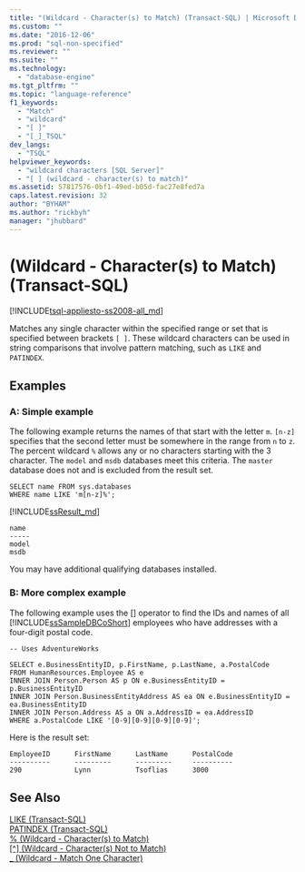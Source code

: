 ```yaml
---
title: "(Wildcard - Character(s) to Match) (Transact-SQL) | Microsoft Docs"
ms.custom: ""
ms.date: "2016-12-06"
ms.prod: "sql-non-specified"
ms.reviewer: ""
ms.suite: ""
ms.technology: 
  - "database-engine"
ms.tgt_pltfrm: ""
ms.topic: "language-reference"
f1_keywords: 
  - "Match"
  - "wildcard"
  - "[ ]"
  - "[_]_TSQL"
dev_langs: 
  - "TSQL"
helpviewer_keywords: 
  - "wildcard characters [SQL Server]"
  - "[ ] (wildcard - character(s) to match)"
ms.assetid: 57817576-0bf1-49ed-b05d-fac27e8fed7a
caps.latest.revision: 32
author: "BYHAM"
ms.author: "rickbyh"
manager: "jhubbard"
---
```

# (Wildcard - Character(s) to Match) (Transact-SQL)
[!INCLUDE[tsql-appliesto-ss2008-all_md](../../includes/tsql-appliesto-ss2008-all-md.md)]

  Matches any single character within the specified range or set that is specified between brackets `[ ]`. These wildcard characters can be used in string comparisons that involve pattern matching, such as `LIKE` and `PATINDEX`.  
  
## Examples  
### A: Simple example   
The following example returns the names of that start with the letter `m`. `[n-z]` specifies that the second letter must be somewhere in the range from `n` to `z`. The percent wildcard `%` allows any or no characters starting with the 3 character. The `model` and `msdb` databases meet this criteria. The `master` database does not and is excluded from the result set.
 
```tsql
SELECT name FROM sys.databases
WHERE name LIKE 'm[n-z]%';
```
[!INCLUDE[ssResult_md](../../includes/ssresult-md.md)]  

```
name
-----
model
msdb
```   
 You may have additional qualifying databases installed.


### B: More complex example   
 The following example uses the [] operator to find the IDs and names of all [!INCLUDE[ssSampleDBCoShort](../../includes/sssampledbcoshort-md.md)] employees who have addresses with a four-digit postal code.  
  
```tsql  
-- Uses AdventureWorks  
  
SELECT e.BusinessEntityID, p.FirstName, p.LastName, a.PostalCode  
FROM HumanResources.Employee AS e  
INNER JOIN Person.Person AS p ON e.BusinessEntityID = p.BusinessEntityID  
INNER JOIN Person.BusinessEntityAddress AS ea ON e.BusinessEntityID = ea.BusinessEntityID  
INNER JOIN Person.Address AS a ON a.AddressID = ea.AddressID  
WHERE a.PostalCode LIKE '[0-9][0-9][0-9][0-9]';  
```  
  
 Here is the result set:  
  
```  
EmployeeID      FirstName      LastName      PostalCode  
----------      ---------      ---------     ----------  
290             Lynn           Tsoflias      3000  
```  



  
## See Also  
 [LIKE &#40;Transact-SQL&#41;](../../t-sql/language-elements/like-transact-sql.md)   
 [PATINDEX &#40;Transact-SQL&#41;](../../t-sql/functions/patindex-transact-sql.md)   
  [% (Wildcard - Character(s) to Match)](../../t-sql/language-elements/percent-character-wildcard-character-s-to-match-transact-sql.md)   
 [&#91;^&#93; (Wildcard - Character(s) Not to Match)](../../t-sql/language-elements/wildcard-character-s-not-to-match-transact-sql.md)     
 [_ (Wildcard - Match One Character)](../../t-sql/language-elements/wildcard-match-one-character-transact-sql.md)  
    
  